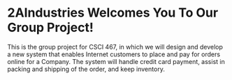 # 2AIndustries Welcomes You To Our Group Project!

This is the group project for CSCI 467, in which we will design and develop a new system that enables Internet customers to place and pay for orders online for a Company. The system will handle credit card payment, assist in packing and shipping of the order, and keep inventory.

